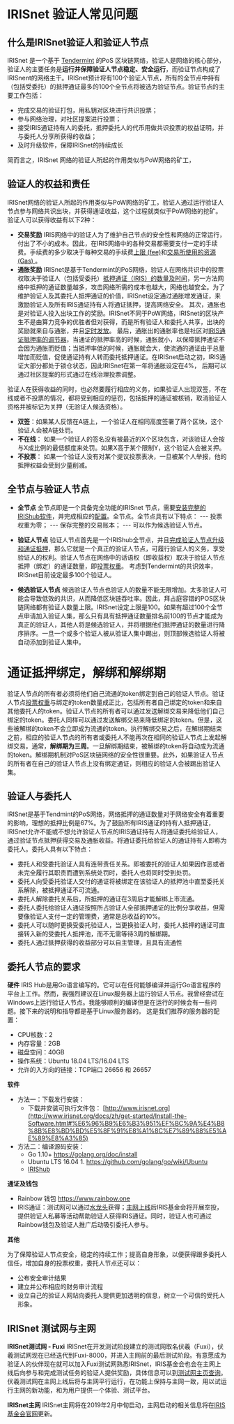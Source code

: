 ﻿# IRISnet 验证人常见问题

## 什么是IRISnet验证人和验证人节点

IRISnet 是一个基于 [Tendermint](https://cosmos.network/docs/introduction/tendermint.html) 的PoS 区块链网络，验证人是网络的核心部分，验证人的主要任务是**运行并保障验证人节点稳定、安全运行**，而验证节点构成了IRISnent的网络主干。IRISnet预计将有100个验证人节点，所有的全节点中持有（包括受委托）的抵押通证最多的100个全节点将被选为验证节点。验证节点的主要工作包括： 
 - 完成交易的验证打包，用私钥对区块进行共识投票；
 - 参与网络治理，对社区提案进行投票；
 - 接受IRIS通证持有人的委托，抵押委托人的代币用做共识投票的权益证明，并与委托人分享所获得的收益；
 - 及时升级软件，保障IRISnet的持续成长

 简而言之，IRISnet 网络的验证人所起的作用类似与PoW网络的矿工，
 
 ## 验证人的权益和责任
 IRISnet网络的验证人所起的作用类似与PoW网络的矿工，验证人通过运行验证人节点参与网络共识出块，并获得通证收益，这个过程就类似于PoW网络的挖矿。验证人可以获得收益有以下2种：
 
- **交易奖励** 
IRIS网络中的验证人为了维护自己节点的安全性和网络的正常运行，付出了不小的成本。因此，在IRIS网络中的各种交易都需要支付一定的手续费。手续费的多少取决于每种交易的手续费[上限 (fee)](https://www.irisnet.org/docs/zh/features/basic-concepts/fee.html#fee)和[交易所使用的资源 (Gas) ](https://www.irisnet.org/docs/zh/features/basic-concepts/fee.html#gas)。
- **通胀奖励**
IRISnet是基于Tendermint的PoS网络，验证人在网络共识中的投票权取决于验证人（包括受委托）[抵押通证（IRIS）的数量及时间](https://www.irisnet.org/docs/zh/features/stake.html#%E4%BB%8B%E7%BB%8D)，另一方法网络中抵押的通证数量越多，攻击网络所需的成本也越大，网络也越安全。为了维护验证人及其委托人抵押通证的价值，IRISnet设定通过通胀增发通证，来激励验证人及所有IRIS通证持有人将通证抵押，提高网络安全。
其次，通胀也是对验证人投入出块工作的奖励。IRISnet不同于PoW网络，IRISnet的区块产生不是由算力竞争的优胜者但对获得，而是所有验证人和委托人共享，出块的奖励就来自与通胀，并且[定时发放](https://www.irisnet.org/docs/zh/features/mint.html#%E5%8C%BA%E5%9D%97%E6%97%B6%E9%97%B4)。 
最后，通胀出的通胀率也是社区对[IRIS通证抵押率的调节器](https://www.irisnet.org/docs/zh/features/mint.html#%E9%80%9A%E8%83%80%E7%8E%87)，当通证的抵押率高的时候，通胀就小，以保障抵押通证不会因为通胀而贬值；当抵押率低的时候，通胀就会大，使流通的通证由于总量增加而贬值，促使通证持有人转而委托抵押通证。在IRISnet启动之初，IRIS通证大部分都处于锁仓状态，因此IRISnet在第一年将通胀设定在4%， 后期可以通过社区提案的形式通过在线治理投票调整。

验证人在获得收益的同时，也必然要履行相应的义务，如果验证人出现双签，不在线或者不投票的情况，都将受到相应的惩罚，包括抵押的通证被核销，取消验证人资格并被标记为关押（无验证人候选资格）。 

-   **双签**：如果某人反馈在A链上，一个验证人在相同高度签署了两个区块，这个验证人会被A链处罚。
-   **不在线**： 如果一个验证人的签名没有被最近的X个区块包含，对该验证人会按与X成比例的最低额度来处罚。如果X高于某个限制Y，这个验证人会被关押。
-   **不投票**： 如果一个验证人没有对某个提议投票表决，一旦被某个人举报，他的抵押权益会受到少量削减。

## 全节点与验证人节点
- **全节点**
全节点即是一个具备完全功能的IRISnet 节点，需要[安装完整的IRIShub软件](https://www.irisnet.org/docs/zh/get-started/Install-the-Software.html)，并完成相应的[配置](https://www.irisnet.org/docs/zh/get-started/Full-Node.html)。全节点。全节点具有以下特点： 
--- 投票权重为零；
--- 保存完整的交易账本；
--- 可以作为候选验证人节点。 

- **验证人节点**
验证人节点首先是一个IRIShub全节点，并且[完成验证人节点升级和通证抵押](https://www.irisnet.org/docs/zh/get-started/Validator-Node.html)，那么它就是一个真正的验证人节点，可履行验证人的义务，享受验证人的权利。验证人节点在网络中的话语权（即收益权）取决于验证人节点抵押（绑定）的通证数量，即[投票权重](https://www.irisnet.org/docs/zh/features/stake.html#%E4%BB%8B%E7%BB%8D)。 考虑到Tendermint的共识效率，IRISnet目前设定最多100个验证人。 

- **候选验证人节点**
候选验证人节点也验证人的数量不能无限增加。太多验证人可能会导致低效的共识，从而降低区块链吞吐率。因此，拜占庭容错的POS区块链网络都有验证人数量上限。IRISnet设定上限是100。如果有超过100个全节点申请加入验证人集，那么只有具有抵押通证数量排名前100的节点才能成为真正的验证人，其他人将是候选验证人，并将根据他们抵押通证的数量进行降序排序。一旦一个或多个验证人被从验证人集中踢出，则顶部候选验证人将被自动添加到验证人集中。

# 通证抵押绑定，解绑和解绑期
验证人节点的所有者必须将他们自己流通的token绑定到自己的验证人节点。验证人节点[投票权重](https://www.irisnet.org/docs/zh/features/stake.html#%E4%BB%8B%E7%BB%8D)与绑定的token数量成正比，包括所有者自己绑定的token和来自其他委托人的token。验证人节点的所有者可以通过发送解绑交易来降低他们自己绑定的token。委托人同样可以通过发送解绑交易来降低绑定的token。但是，这些被解绑的token不会立即成为流通的token。执行解绑交易之后，在解绑期结束之前，相应的验证人节点的所有者或委托人不能再次在相同的验证人节点上发起解绑交易。通常，**解绑期为三周**。一旦解绑期结束，被解绑的token将自动成为流通的token。解绑期机制对PoS区块链网络的安全性很重要。此外，如果验证人节点的所有者在自己的验证人节点上没有绑定通证，则相应的验证人会被踢出验证人集。

## 验证人与委托人
IRISnet是基于Tendmint的PoS网络，网络抵押的通证数量对于网络安全有着重要的影响，理想的抵押比例是67%。为了鼓励所有IRIS通证的持有人抵押通证，IRISnet允许不能或不想允许验证人节点的IRIS通证持有人将通证委托给验证人，通过验证节点抵押获得交易及通胀收益。将通证委托给验证人的通证持有人即称为委托人。委托人具有以下特点： 
-   委托人和受委托验证人具有连带责任关系。即被委托的验证人如果因作恶或者未完全履行其职责而遭到系统处罚时，委托人也将同时受到处罚。
-   委托人向受委托验证人交付的通证将被绑定在该验证人的抵押池中直至委托关系解除，被抵押通证不可流通。
-   委托人解除委托关系后，所抵押的通证在3周后才能解绑上市流通。
- 委托人委托给验证人通证按照所占验证人全部抵押通证的比例分享收益，但需要像验证人支付一定的管理费，通常是总收益的10%。 
- 委托人可以随时更换受委托验证人，当更换验证人时，委托人抵押的通证可直接转入新的受委托人抵押池，而不无需等待3周的解绑期。
-   委托人通过抵押获得的收益部分可以自主管理，且具有流通性

## 委托人节点的要求
**硬件**
IRIS Hub是用Go语言编写的。它可以在任何能够编译并运行Go语言程序的平台上工作。然而，我强烈建议在Linux服务器上运行验证人节点。我曾经尝试在Windows上运行验证人节点。我能够顺利的编译但是在运行的时候会有一些问题。接下来的说明和指导都是基于Linux服务器的。 这是我们推荐的服务器的配置：

-   CPU核数：2
-   内存容量：2GB
-   磁盘空间：40GB
-   操作系统：Ubuntu 18.04 LTS/16.04 LTS
-   允许的入方向的链接：TCP端口 26656 和 26657

**软件**

- 方法一：下载发行安装： 
	- 下载并安装可执行文件包： [http://www.irisnet.org](http://www.irisnet.org/docs/zh/get-started/Install-the-Software.html#%E6%96%B9%E6%B3%951%EF%BC%9A%E4%B8%8B%E8%BD%BD%E5%8F%91%E8%A1%8C%E7%89%88%E5%AE%89%E8%A3%85)
- 方法二：编译源码安装： 
	- Go 1.10+      https://golang.org/doc/install
	- Ubuntu LTS 16.04  1.  https://github.com/golang/go/wiki/Ubuntu
	- [IRIShub](http://www.irisnet.org/docs/zh/get-started/Install-the-Software.html#%E6%96%B9%E6%B3%952%EF%BC%9A%E6%BA%90%E7%A0%81%E7%BC%96%E8%AF%91%E5%AE%89%E8%A3%85) 

**通证及钱包**

- Rainbow 钱包 https://www.rainbow.one
- IRIS通证：测试网可以通过[水龙头](https://www.irisnet.org/docs/zh/get-started/Validator-Node.html#%E8%8E%B7%E5%BE%97iris%E4%BB%A3%E5%B8%81)获得；[主网上线](https://www.irisnet.org/mainnet?lang=CN)后IRIS基金会将开展空投，提供验证人私募等活动帮助验证人获得IRIS通证。同时，验证人也可通过Rainbow钱包及验证人推广后动吸引委托人参与。

**其他**

为了保障验证人节点安全，稳定的持续工作；提高自身形象，以便获得跟多委托人信任，增加自身的投票权重，委托人节点还可以： 

 - 公布安全审计结果
 - 建立并公布相应的财务审计流程
 - 设立自己的验证人网站向委托人提供更加透明的信息，树立一个可信的受托人形象。

## IRISnet 测试网与主网

**IRISnet测试网 - Fuxi** 
IRISnet在开发测试阶段建立的测试网取名伏羲（Fuxi），伏羲测试网现在已经迭代到Fuxi-8000，并进入主网前的最后测试阶段。有意愿成为验证人的伙伴现在就可以加入Fuxi测试网熟悉IRISnet，IRIS基金会也会在主网上线后向参与和完成测试任务的验证人提供奖励，具体信息可以到[测试网主页查询](https://www.irisnet.org/testnets)。 伏羲测试网在主网上线后将与主网平行运行，在功能上保持与主网一致，用以试运行主网的新功能，和为用户提供一个体验、测试平台。 

**IRISnet主网**
IRISnet主网将在2019年2月中旬启动，主网启动的相关信息将在[IRIS基金会官网](https://www.irisnet.org/mainnet?lang=CN)更新。 






 

 





 

